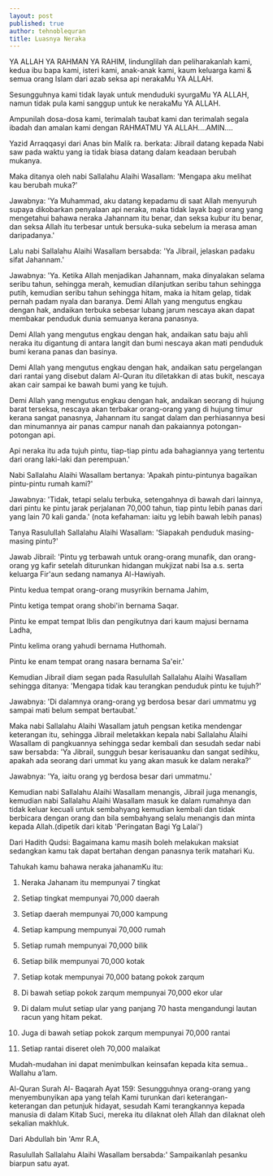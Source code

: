 ```yaml
---
layout: post
published: true
author: tehnoblequran
title: Luasnya Neraka
---
```

YA ALLAH YA RAHMAN YA RAHIM, lindunglilah dan peliharakanlah kami, kedua ibu bapa kami, isteri kami, anak-anak kami, kaum keluarga kami & semua orang Islam dari azab seksa api nerakaMu YA ALLAH.

Sesungguhnya kami tidak layak untuk menduduki syurgaMu YA ALLAH, namun tidak pula kami sanggup untuk ke nerakaMu YA ALLAH.

Ampunilah dosa-dosa kami, terimalah taubat kami dan terimalah segala ibadah dan amalan kami dengan RAHMATMU YA ALLAH....AMIN....

Yazid Arraqqasyi dari Anas bin Malik ra. berkata: Jibrail datang kepada Nabi saw pada waktu yang ia tidak biasa datang dalam keadaan berubah mukanya.

Maka ditanya oleh nabi Sallalahu Alaihi Wasallam: 'Mengapa aku melihat kau berubah muka?'

Jawabnya: 'Ya Muhammad, aku datang kepadamu di saat Allah menyuruh supaya dikobarkan penyalaan api neraka, maka tidak layak bagi orang yang mengetahui bahawa neraka Jahannam itu benar, dan seksa kubur itu benar, dan seksa Allah itu terbesar untuk bersuka-suka sebelum ia merasa aman daripadanya.'

Lalu nabi Sallalahu Alaihi Wasallam bersabda: 'Ya Jibrail, jelaskan padaku sifat Jahannam.'

Jawabnya: 'Ya. Ketika Allah menjadikan Jahannam, maka dinyalakan selama seribu tahun, sehingga merah, kemudian dilanjutkan seribu tahun sehingga putih, kemudian seribu tahun sehingga hitam, maka ia hitam gelap, tidak pernah padam nyala dan baranya. Demi Allah yang mengutus engkau dengan hak, andaikan terbuka sebesar lubang jarum nescaya akan dapat membakar penduduk dunia semuanya kerana panasnya.

Demi Allah yang mengutus engkau dengan hak, andaikan satu baju ahli neraka itu digantung di antara langit dan bumi nescaya akan mati penduduk bumi kerana panas dan basinya.

Demi Allah yang mengutus engkau dengan hak, andaikan satu pergelangan dari rantai yang disebut dalam Al-Quran itu diletakkan di atas bukit, nescaya akan cair sampai ke bawah bumi yang ke tujuh.

Demi Allah yang mengutus engkau dengan hak, andaikan seorang di hujung barat terseksa, nescaya akan terbakar orang-orang yang di hujung timur kerana sangat panasnya, Jahannam itu sangat dalam dan perhiasannya besi dan minumannya air panas campur nanah dan pakaiannya potongan-potongan api.

Api neraka itu ada tujuh pintu, tiap-tiap pintu ada bahagiannya yang tertentu dari orang laki-laki dan perempuan.'

Nabi Sallalahu Alaihi Wasallam bertanya: 'Apakah pintu-pintunya bagaikan pintu-pintu rumah kami?'

Jawabnya: 'Tidak, tetapi selalu terbuka, setengahnya di bawah dari lainnya, dari pintu ke pintu jarak perjalanan 70,000 tahun, tiap pintu lebih panas dari yang lain 70 kali ganda.' (nota kefahaman: iaitu yg lebih bawah lebih panas)

Tanya Rasulullah Sallalahu Alaihi Wasallam: 'Siapakah penduduk masing-masing pintu?'

Jawab Jibrail: 'Pintu yg terbawah untuk orang-orang munafik, dan orang-orang yg kafir setelah diturunkan hidangan mukjizat nabi Isa a.s. serta keluarga Fir'aun sedang namanya Al-Hawiyah.

Pintu kedua tempat orang-orang musyrikin bernama Jahim,

Pintu ketiga tempat orang shobi'in bernama Saqar. 

Pintu ke empat tempat Iblis dan pengikutnya dari kaum majusi bernama Ladha,

Pintu kelima orang yahudi bernama Huthomah.

Pintu ke enam tempat orang nasara bernama Sa'eir.'

Kemudian Jibrail diam segan pada Rasulullah Sallalahu Alaihi Wasallam sehingga ditanya: 'Mengapa tidak kau terangkan penduduk pintu ke tujuh?'

Jawabnya: 'Di dalamnya orang-orang yg berdosa besar dari ummatmu yg sampai mati belum sempat bertaubat.' 

Maka nabi Sallalahu Alaihi Wasallam jatuh pengsan ketika mendengar keterangan itu, sehingga Jibrail meletakkan kepala nabi Sallalahu Alaihi Wasallam di pangkuannya sehingga sedar kembali dan sesudah sedar nabi saw bersabda: 'Ya Jibrail, sungguh besar kerisauanku dan sangat sedihku, apakah ada seorang dari ummat ku yang akan masuk ke dalam neraka?'

Jawabnya: 'Ya, iaitu orang yg berdosa besar dari ummatmu.'

Kemudian nabi Sallalahu Alaihi Wasallam menangis, Jibrail juga menangis, kemudian nabi Sallalahu Alaihi Wasallam masuk ke dalam rumahnya dan tidak keluar kecuali untuk sembahyang kemudian kembali dan tidak berbicara dengan orang dan bila sembahyang selalu menangis dan minta kepada Allah.(dipetik dari kitab 'Peringatan Bagi Yg Lalai')

Dari Hadith Qudsi: Bagaimana kamu masih boleh melakukan maksiat sedangkan kamu tak dapat bertahan dengan panasnya terik matahari Ku.


Tahukah kamu bahawa neraka jahanamKu itu:

1. Neraka Jahanam itu mempunyai 7 tingkat

2. Setiap tingkat mempunyai 70,000 daerah

3. Setiap daerah mempunyai 70,000 kampung

4. Setiap kampung mempunyai 70,000 rumah

5. Setiap rumah mempunyai 70,000 bilik

6. Setiap bilik mempunyai 70,000 kotak

7. Setiap kotak mempunyai 70,000 batang pokok zarqum

8. Di bawah setiap pokok zarqum mempunyai 70,000 ekor ular

9. Di dalam mulut setiap ular yang panjang 70 hasta mengandungi lautan racun yang hitam pekat.

10. Juga di bawah setiap pokok zarqum mempunyai 70,000 rantai

11. Setiap rantai diseret oleh 70,000 malaikat

 

Mudah-mudahan ini dapat menimbulkan keinsafan kepada kita semua.. Wallahu a’lam.

Al-Quran Surah Al- Baqarah Ayat 159:
Sesungguhnya orang-orang yang menyembunyikan apa yang telah Kami turunkan dari keterangan-keterangan dan petunjuk hidayat, sesudah Kami terangkannya kepada manusia di dalam Kitab Suci, mereka itu dilaknat oleh Allah dan dilaknat oleh sekalian makhluk.


Dari Abdullah bin 'Amr R.A, 

Rasulullah Sallalahu Alaihi Wasallam bersabda:' Sampaikanlah pesanku biarpun satu ayat.
